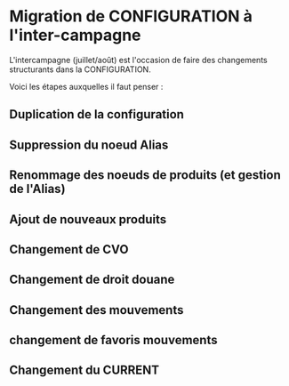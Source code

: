 # Migration de CONFIGURATION à l'inter-campagne

L'intercampagne (juillet/août) est l'occasion de faire des changements structurants dans la CONFIGURATION.

Voici les étapes auxquelles il faut penser :

## Duplication de la configuration

## Suppression du noeud Alias

## Renommage des noeuds de produits (et gestion de l'Alias)

## Ajout de nouveaux produits

## Changement de CVO

## Changement de droit douane

## Changement des mouvements

## changement de favoris mouvements

## Changement du CURRENT
